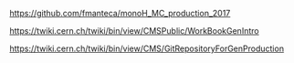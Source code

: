 https://github.com/fmanteca/monoH_MC_production_2017


https://twiki.cern.ch/twiki/bin/view/CMSPublic/WorkBookGenIntro



https://twiki.cern.ch/twiki/bin/view/CMS/GitRepositoryForGenProduction